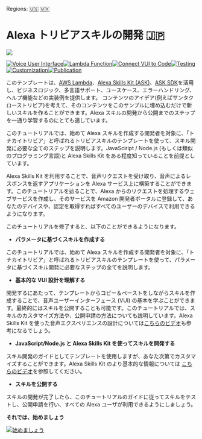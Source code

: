 Regions: [🇺🇸](../../tree/en-US) [🇲🇽](../../tree/es-MX)

# Alexa トリビアスキルの開発 🇯🇵
<img src="https://m.media-amazon.com/images/G/01/mobile-apps/dex/alexa/alexa-skills-kit/tutorials/quiz-game/header._TTH_.png" />

[![Voice User Interface](https://m.media-amazon.com/images/G/01/mobile-apps/dex/alexa/alexa-skills-kit/jp/tutorials/navigation/1-off.png)](instructions/1-voice-user-interface.md)[![Lambda Function](https://m.media-amazon.com/images/G/01/mobile-apps/dex/alexa/alexa-skills-kit/jp/tutorials/navigation/2-off._TTH_.png)](instructions/2-lambda-function.md)[![Connect VUI to Code](https://m.media-amazon.com/images/G/01/mobile-apps/dex/alexa/alexa-skills-kit/jp/tutorials/navigation/3-off._TTH_.png)](instructions/3-connect-vui-to-code.md)[![Testing](https://m.media-amazon.com/images/G/01/mobile-apps/dex/alexa/alexa-skills-kit/jp/tutorials/navigation/4-off._TTH_.png)](instructions/4-testing.md)[![Customization](https://m.media-amazon.com/images/G/01/mobile-apps/dex/alexa/alexa-skills-kit/jp/tutorials/navigation/5-off._TTH_.png)](instructions/5-customization.md)[![Publication](https://m.media-amazon.com/images/G/01/mobile-apps/dex/alexa/alexa-skills-kit/jp/tutorials/navigation/6-off._TTH_.png)](instructions/6-publication.md)

このテンプレートは、[AWS Lambda](https://aws.amazon.com/lambda/)、[Alexa Skills Kit (ASK)](https://developer.amazon.com/public/solutions/alexa/alexa-skills-kit)、[ASK SDK](https://developer.amazon.com/public/community/post/Tx213D2XQIYH864/Announcing-the-Alexa-Skills-Kit-for-Node-js)を活用し、ビジネスロジック、多言語サポート、ユースケース、エラーハンドリング、ヘルプ機能などの実装例を提供します。
コンテンツのアイデア(例えばサンタクローストリビア)を考えて、そのコンテンツをこのサンプルに埋め込むだけで新しいスキルを作ることができます。Alexa スキルの開発から公開までのステップを一通り学習するのにとても適しています。

このチュートリアルでは、始めて Alexa スキルを作成する開発者を対象に、「トナカイトリビア」と呼ばれるトリビアスキルのテンプレートを使って、スキル開発に必要な全てのステップを説明します。JavaSciript / Node.js (もしくは類似のプログラミング言語)と Alexa Skills Kit をある程度知っていることを前提としています。

Alexa Skills Kit を利用することで、音声リクエストを受け取り、音声によるレスポンスを返すアプリケーションを Alexa サービス上に構築することができます。このチュートリアルを辿ることで、Alexa からのリクエストを処理するウェブサービスを作成し、そのサービスを Amazon 開発者ポータルに登録して、あなたのデバイスや、認定を取得すればすべてのユーザーのデバイスで利用できるようになります。

 このチュートリアルを修了すると、以下のことができるようになります。

   * **パラメータに基づくスキルを作成する** 

   このチュートリアルでは、始めて Alexa スキルを作成する開発者を対象に、「トナカイトリビア」と呼ばれるトリビアスキルのテンプレートを使って、パラメータに基づくスキル開発に必要なステップの全てを説明します。
   
   * **基本的な VUI 設計を理解する**

   開発するにあたって、テンプレートからコピー＆ペーストをしながらスキルを作成することで、音声ユーザーインターフェース (VUI) の基本を学ぶことができます。最終的にはスキルを公開することも可能です。このチュートリアルでは、スキルのカスタマイズ方法や、公開申請の方法についても説明しています。Alexa Skills Kit を使った音声エクスペリエンスの設計については[こちらのビデオ](https://goto.webcasts.com/starthere.jsp?ei=1087592)も参考になるでしょう。
   
   * **JavaScript/Node.js と Alexa Skills Kit を使ってスキルを開発する**

   スキル開発のガイドとしてテンプレートを使用しますが、あなた次第でカスタマイズすることができます。Alexa Skills Kit のより基本的な情報については [こちらのビデオ](https://goto.webcasts.com/starthere.jsp?ei=1087595)を参照してください。
   
   * **スキルを公開する** 

   スキルの開発が完了したら、このチュートリアルのガイドに従ってスキルをテストし、公開申請を行い、すべての Alexa ユーザが利用できるようにしましょう。

**それでは、始めましょう**
	
[![始めましょう](https://m.media-amazon.com/images/G/01/mobile-apps/dex/alexa/alexa-skills-kit/jp/tutorials/general/buttons/button_get_started.png)](instructions/1-voice-user-interface.md)
